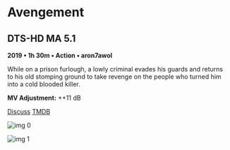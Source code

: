 # Avengement

## DTS-HD MA 5.1

**2019 • 1h 30m • Action • aron7awol**

While on a prison furlough, a lowly criminal evades his guards and returns to his old stomping ground to take revenge on the people who turned him into a cold blooded killer.

**MV Adjustment:** ++11 dB

[Discuss](https://www.avsforum.com/threads/bass-eq-for-filtered-movies.2995212/post-58247760)  [TMDB](534490)

![img 0](https://i.imgur.com/RryFNNE.jpg)

![img 1](https://i.imgur.com/rPOnTdi.jpg)

